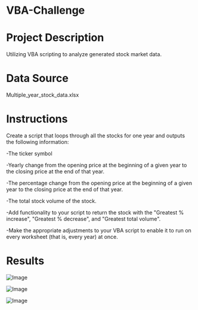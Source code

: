 # VBA-Challenge

# Project Description
Utilizing VBA scripting to analyze generated stock market data.

# Data Source
Multiple_year_stock_data.xlsx

# Instructions
Create a script that loops through all the stocks for one year and outputs the following information:

-The ticker symbol

-Yearly change from the opening price at the beginning of a given year to the closing price at the end of that year.

-The percentage change from the opening price at the beginning of a given year to the closing price at the end of that year.

-The total stock volume of the stock.

-Add functionality to your script to return the stock with the "Greatest % increase", "Greatest % decrease", and "Greatest total volume". 

-Make the appropriate adjustments to your VBA script to enable it to run on every worksheet (that is, every year) at once.

# Results
![Image](<VBA-Challenge_Finished/Screenshots_of_the_results/Screenshot of 2018 results.png>)

![Image](<VBA-Challenge_Finished/Screenshots_of_the_results/Screenshot of 2019 results.png>)

![Image](<VBA-Challenge_Finished/Screenshots_of_the_results/Screenshot of 2020 results.png>)